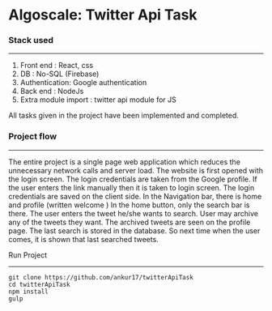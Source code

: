 # Algoscale: Twitter Api Task

### Stack used
***
1. Front end : React, css
2. DB : No-SQL (Firebase)
3. Authentication: Google authentication
4. Back end : NodeJs
5. Extra module import : twitter api module for JS




All tasks given in the project have been implemented and completed.

### Project flow
***
The entire project is a single page web application which reduces the unnecessary network calls and server load.
The website is first opened with the login screen. The login credentials are taken from the Google profile. If the user enters the link manually then it is taken to login screen. The login credentials are saved on the client side. In the Navigation bar, there is home and profile (written welcome <user-name> )
In the home button, only the search bar is there. The user enters the tweet he/she wants to search.
User may archive any of the tweets they want. The archived tweets are seen on the profile page.
The last search is stored in the database. So next time when the user comes, it is shown that last searched tweets.


Run Project
***
```
git clone https://github.com/ankur17/twitterApiTask
cd twitterApiTask
npm install
gulp
```
